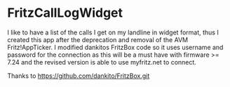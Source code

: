 # FritzCallLogWidget
I like to have a list of the calls I get on my landline in widget format, thus I created this app after the deprecation and removal of the AVM Fritz!AppTicker. 
I modified dankitos FritzBox code so it uses username and password for the connection as this will be a must have with firmware >= 7.24 and the revised version is able to use myfritz.net to connect. 

Thanks to 
https://github.com/dankito/FritzBox.git
